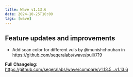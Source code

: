 ```yaml
---
title: Wave v1.13.6
date: 2024-10-25T10:00
tags: [wave]
---
```


## Feature updates and improvements

* Add scan color for different vuls by @munishchouhan in https://github.com/seqeralabs/wave/pull/719

**Full Changelog**: https://github.com/seqeralabs/wave/compare/v1.13.5...v1.13.6
